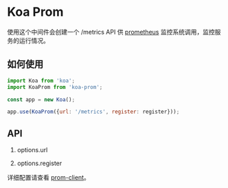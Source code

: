 <!-- TITLE: Koa Prom -->
<!-- SUBTITLE: Koa Prom 中间件文档 -->

# Koa Prom
使用这个中间件会创建一个 /metrics API 供 [prometheus](https://prometheus.io) 监控系统调用，监控服务的运行情况。

## 如何使用

``` javascript
import Koa from 'koa';
import KoaProm from 'koa-prom';

const app = new Koa();

app.use(KoaProm({url: '/metrics', register: register}));
```

## API

1. options.url

2. options.register

详细配置请查看 [prom-client](https://github.com/siimon/prom-client)。